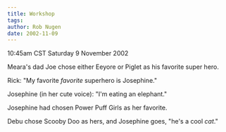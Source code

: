 ```yaml
---
title: Workshop
tags: 
author: Rob Nugen
date: 2002-11-09
---
```


<p class=date>10:45am CST Saturday 9 November 2002</p>

<p>Meara's dad Joe chose either Eeyore or Piglet as his favorite super
hero.</p>

<p>Rick: "My favorite <em>favorite</em> superhero is Josephine."</p>

<p>Josephine (in her cute voice): "I'm eating an elephant."</p>

<p>Josephine had chosen Power Puff Girls as her favorite.</p>

<p>Debu chose Scooby Doo as hers, and Josephine goes, "he's a cool
<em>cat</em>."</p>

